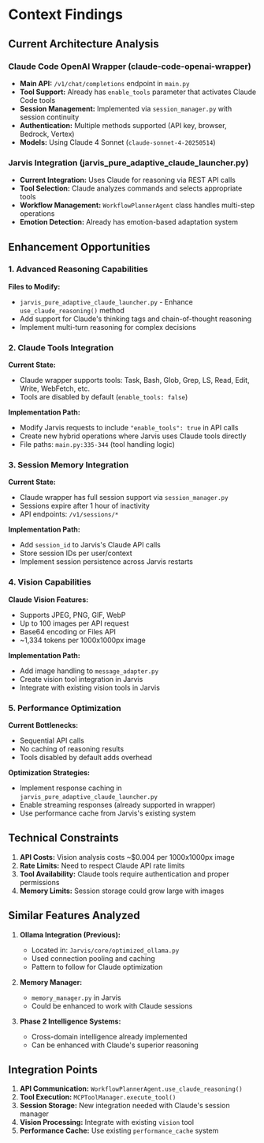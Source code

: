 # Context Findings

## Current Architecture Analysis

### Claude Code OpenAI Wrapper (claude-code-openai-wrapper)
- **Main API:** `/v1/chat/completions` endpoint in `main.py`
- **Tool Support:** Already has `enable_tools` parameter that activates Claude Code tools
- **Session Management:** Implemented via `session_manager.py` with session continuity
- **Authentication:** Multiple methods supported (API key, browser, Bedrock, Vertex)
- **Models:** Using Claude 4 Sonnet (`claude-sonnet-4-20250514`)

### Jarvis Integration (jarvis_pure_adaptive_claude_launcher.py)
- **Current Integration:** Uses Claude for reasoning via REST API calls
- **Tool Selection:** Claude analyzes commands and selects appropriate tools
- **Workflow Management:** `WorkflowPlannerAgent` class handles multi-step operations
- **Emotion Detection:** Already has emotion-based adaptation system

## Enhancement Opportunities

### 1. Advanced Reasoning Capabilities
**Files to Modify:**
- `jarvis_pure_adaptive_claude_launcher.py` - Enhance `use_claude_reasoning()` method
- Add support for Claude's thinking tags and chain-of-thought reasoning
- Implement multi-turn reasoning for complex decisions

### 2. Claude Tools Integration
**Current State:**
- Claude wrapper supports tools: Task, Bash, Glob, Grep, LS, Read, Edit, Write, WebFetch, etc.
- Tools are disabled by default (`enable_tools: false`)

**Implementation Path:**
- Modify Jarvis requests to include `"enable_tools": true` in API calls
- Create new hybrid operations where Jarvis uses Claude tools directly
- File paths: `main.py:335-344` (tool handling logic)

### 3. Session Memory Integration
**Current State:**
- Claude wrapper has full session support via `session_manager.py`
- Sessions expire after 1 hour of inactivity
- API endpoints: `/v1/sessions/*`

**Implementation Path:**
- Add `session_id` to Jarvis's Claude API calls
- Store session IDs per user/context
- Implement session persistence across Jarvis restarts

### 4. Vision Capabilities
**Claude Vision Features:**
- Supports JPEG, PNG, GIF, WebP
- Up to 100 images per API request
- Base64 encoding or Files API
- ~1,334 tokens per 1000x1000px image

**Implementation Path:**
- Add image handling to `message_adapter.py`
- Create vision tool integration in Jarvis
- Integrate with existing vision tools in Jarvis

### 5. Performance Optimization
**Current Bottlenecks:**
- Sequential API calls
- No caching of reasoning results
- Tools disabled by default adds overhead

**Optimization Strategies:**
- Implement response caching in `jarvis_pure_adaptive_claude_launcher.py`
- Enable streaming responses (already supported in wrapper)
- Use performance cache from Jarvis's existing system

## Technical Constraints

1. **API Costs:** Vision analysis costs ~$0.004 per 1000x1000px image
2. **Rate Limits:** Need to respect Claude API rate limits
3. **Tool Availability:** Claude tools require authentication and proper permissions
4. **Memory Limits:** Session storage could grow large with images

## Similar Features Analyzed

1. **Ollama Integration (Previous):**
   - Located in: `Jarvis/core/optimized_ollama.py`
   - Used connection pooling and caching
   - Pattern to follow for Claude optimization

2. **Memory Manager:**
   - `memory_manager.py` in Jarvis
   - Could be enhanced to work with Claude sessions

3. **Phase 2 Intelligence Systems:**
   - Cross-domain intelligence already implemented
   - Can be enhanced with Claude's superior reasoning

## Integration Points

1. **API Communication:** `WorkflowPlannerAgent.use_claude_reasoning()`
2. **Tool Execution:** `MCPToolManager.execute_tool()`
3. **Session Storage:** New integration needed with Claude's session manager
4. **Vision Processing:** Integrate with existing `vision` tool
5. **Performance Cache:** Use existing `performance_cache` system
